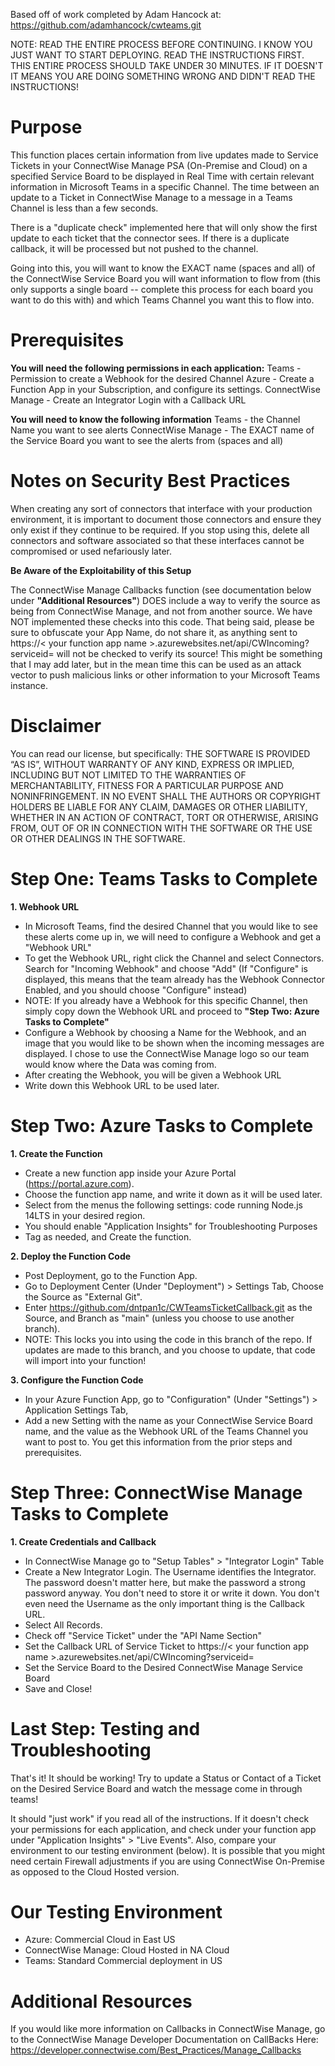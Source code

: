 Based off of work completed by Adam Hancock at: https://github.com/adamhancock/cwteams.git

NOTE: READ THE ENTIRE PROCESS BEFORE CONTINUING. I KNOW YOU JUST WANT TO START DEPLOYING. READ THE INSTRUCTIONS FIRST. THIS ENTIRE PROCESS SHOULD TAKE UNDER 30 MINUTES. IF IT DOESN'T IT MEANS YOU ARE DOING SOMETHING WRONG AND DIDN'T READ THE INSTRUCTIONS!

# Purpose
This function places certain information from live updates made to Service Tickets in your ConnectWise Manage PSA (On-Premise and Cloud) on a specified Service Board to be displayed in Real Time with certain relevant information in Microsoft Teams in a specific Channel. The time between an update to a Ticket in ConnectWise Manage to a message in a Teams Channel is less than a few seconds. 

There is a "duplicate check" implemented here that will only show the first update to each ticket that the connector sees. If there is a duplicate callback, it will be processed but not pushed to the channel. 

Going into this, you will want to know the EXACT name (spaces and all) of the ConnectWise Service Board you will want information to flow from (this only supports a single board -- complete this process for each board you want to do this with) and which Teams Channel you want this to flow into. 

# Prerequisites
**You will need the following permissions in each application:** 
Teams - Permission to create a Webhook for the desired Channel
Azure - Create a Function App in your Subscription, and configure its settings. 
ConnectWise Manage - Create an Integrator Login with a Callback URL

**You will need to know the following information**
Teams - the Channel Name you want to see alerts
ConnectWise Manage - The EXACT name of the Service Board you want to see the alerts from (spaces and all)

# Notes on Security Best Practices
When creating any sort of connectors that interface with your production environment, it is important to document those connectors and ensure they only exist if they continue to be required. If you stop using this, delete all connectors and software associated so that these interfaces cannot be compromised or used nefariously later. 

**Be Aware of the Exploitability of this Setup**

The ConnectWise Manage Callbacks function (see documentation below under **"Additional Resources"**) DOES include a way to verify the source as being from ConnectWise Manage, and not from another source.  We have NOT implemented these checks into this code. That being said, please be sure to obfuscate your App Name, do not share it, as anything sent to https://< your function app name >.azurewebsites.net/api/CWIncoming?serviceid= will not be checked to verify its source! This might be something that I may add later, but in the mean time this can be used as an attack vector to push malicious links or other information to your Microsoft Teams instance. 

# Disclaimer
You can read our license, but specifically: THE SOFTWARE IS PROVIDED “AS IS”, WITHOUT WARRANTY OF ANY KIND, EXPRESS OR IMPLIED, INCLUDING BUT NOT LIMITED TO THE WARRANTIES OF MERCHANTABILITY, FITNESS FOR A PARTICULAR PURPOSE AND NONINFRINGEMENT. IN NO EVENT SHALL THE AUTHORS OR COPYRIGHT HOLDERS BE LIABLE FOR ANY CLAIM, DAMAGES OR OTHER LIABILITY, WHETHER IN AN ACTION OF CONTRACT, TORT OR OTHERWISE, ARISING FROM, OUT OF OR IN CONNECTION WITH THE SOFTWARE OR THE USE OR OTHER DEALINGS IN THE SOFTWARE.

# Step One: Teams Tasks to Complete
**1. Webhook URL**
- In Microsoft Teams, find the desired Channel that you would like to see these alerts come up in, we will need to configure a Webhook and get a "Webhook URL"
- To get the Webhook URL, right click the Channel and select Connectors. Search for "Incoming Webhook" and choose "Add" (If "Configure" is displayed, this means that the team already has the Webhook Connector Enabled, and you should choose "Configure" instead)
- NOTE: If you already have a Webhook for this specific Channel, then simply copy down the Webhook URL and proceed to **"Step Two: Azure Tasks to Complete"**
- Configure a Webhook by choosing a Name for the Webhook, and an image that you would like to be shown when the incoming messages are displayed. I chose to use the ConnectWise Manage logo so our team would know where the Data was coming from. 
- After creating the Webhook, you will be given a Webhook URL
- Write down this Webhook URL to be used later. 


# Step Two: Azure Tasks to Complete
**1. Create the Function**
- Create a new function app inside your Azure Portal (https://portal.azure.com).
- Choose the function app name, and write it down as it will be used later. 
- Select from the menus the following settings: code running Node.js 14LTS in your desired region. 
- You should enable "Application Insights" for Troubleshooting Purposes
- Tag as needed, and Create the function. 

**2. Deploy the Function Code**
- Post Deployment, go to the Function App. 
- Go to Deployment Center (Under "Deployment") > Settings Tab, Choose the Source as "External Git". 
- Enter https://github.com/dntpan1c/CWTeamsTicketCallback.git as the Source, and Branch as "main" (unless you choose to use another branch). 
- NOTE: This locks you into using the code in this branch of the repo. If updates are made to this branch, and you choose to update, that code will import into your function!

**3. Configure the Function Code**
- In your Azure Function App, go to "Configuration" (Under "Settings") > Application Settings Tab, 
- Add a new Setting with the name as your ConnectWise Service Board name, and the value as the Webhook URL of the Teams Channel you want to post to. You get this information from the prior steps and prerequisites. 


# Step Three: ConnectWise Manage Tasks to Complete
**1. Create Credentials and Callback**
- In ConnectWise Manage go to "Setup Tables" > "Integrator Login" Table
- Create a New Integrator Login. The Username identifies the Integrator. The password doesn't matter here, but make the password a strong password anyway. You don't need to store it or write it down. You don't even need the Username as the only important thing is the Callback URL. 
- Select All Records. 
- Check off "Service Ticket" under the "API Name Section"
- Set the Callback URL of Service Ticket to https://< your function app name >.azurewebsites.net/api/CWIncoming?serviceid=
- Set the Service Board to the Desired ConnectWise Manage Service Board
- Save and Close!

# Last Step: Testing and Troubleshooting
That's it! It should be working! Try to update a Status or Contact of a Ticket on the Desired Service Board and watch the message come in through teams!

It should "just work" if you read all of the instructions. If it doesn't check your permissions for each application, and check under your function app under "Application Insights" > "Live Events". Also, compare your environment to our testing environment (below). It is possible that you might need certain Firewall adjustments if you are using ConnectWise On-Premise as opposed to the Cloud Hosted version. 

# Our Testing Environment 
- Azure: Commercial Cloud in East US
- ConnectWise Manage: Cloud Hosted in NA Cloud
- Teams: Standard Commercial deployment in US

# Additional Resources
If you would like more information on Callbacks in ConnectWise Manage, go to the ConnectWise Manage Developer Documentation on CallBacks Here: https://developer.connectwise.com/Best_Practices/Manage_Callbacks
